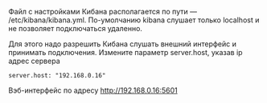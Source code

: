 Файл с настройками Кибана располагается по пути — /etc/kibana/kibana.yml.
По-умолчанию kibana слушает только localhost и не позволяет подключаться удаленно.

Для этого надо разрешить Кибана слушать внешний интерфейс и принимать подключения.
Измените параметр server.host, указав ip адрес сервера

    server.host: "192.168.0.16"

Вэб-интерфейс по адресу http://192.168.0.16:5601